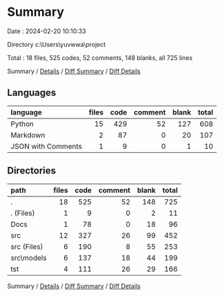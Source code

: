 # Summary

Date : 2024-02-20 10:10:33

Directory c:\\Users\\yuvwwa\\project

Total : 18 files,  525 codes, 52 comments, 148 blanks, all 725 lines

Summary / [Details](details.md) / [Diff Summary](diff.md) / [Diff Details](diff-details.md)

## Languages
| language | files | code | comment | blank | total |
| :--- | ---: | ---: | ---: | ---: | ---: |
| Python | 15 | 429 | 52 | 127 | 608 |
| Markdown | 2 | 87 | 0 | 20 | 107 |
| JSON with Comments | 1 | 9 | 0 | 1 | 10 |

## Directories
| path | files | code | comment | blank | total |
| :--- | ---: | ---: | ---: | ---: | ---: |
| . | 18 | 525 | 52 | 148 | 725 |
| . (Files) | 1 | 9 | 0 | 2 | 11 |
| Docs | 1 | 78 | 0 | 18 | 96 |
| src | 12 | 327 | 26 | 99 | 452 |
| src (Files) | 6 | 190 | 8 | 55 | 253 |
| src\\models | 6 | 137 | 18 | 44 | 199 |
| tst | 4 | 111 | 26 | 29 | 166 |

Summary / [Details](details.md) / [Diff Summary](diff.md) / [Diff Details](diff-details.md)